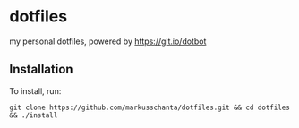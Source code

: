 # dotfiles
my personal dotfiles, powered by https://git.io/dotbot

## Installation
To install, run:

    git clone https://github.com/markusschanta/dotfiles.git && cd dotfiles && ./install

